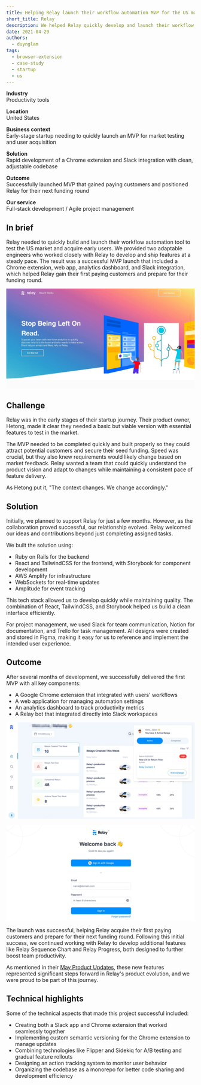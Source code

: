 ```yaml
---
title: Helping Relay launch their workflow automation MVP for the US market
short_title: Relay
description: We helped Relay quickly develop and launch their workflow automation tool for early market testing. Our engineers built a complete solution including a Chrome extension, web app, and Slack integration that helped Relay acquire their first paying customers and prepare for their next funding round.
date: 2021-04-29
authors:
  - duynglam
tags:
  - browser-extension
  - case-study
  - startup
  - us
---
```


**Industry**\
Productivity tools

**Location**\
United States

**Business context**\
Early-stage startup needing to quickly launch an MVP for market testing and user acquisition

**Solution**\
Rapid development of a Chrome extension and Slack integration with clean, adjustable codebase

**Outcome**\
Successfully launched MVP that gained paying customers and positioned Relay for their next funding round

**Our service**\
Full-stack development / Agile project management

## In brief

Relay needed to quickly build and launch their workflow automation tool to test the US market and acquire early users. We provided two adaptable engineers who worked closely with Relay to develop and ship features at a steady pace. The result was a successful MVP launch that included a Chrome extension, web app, analytics dashboard, and Slack integration, which helped Relay gain their first paying customers and prepare for their funding round.

![Relay's logo and branding banner for their workflow automation tool](assets/relay-logo-banner.webp)

## Challenge

Relay was in the early stages of their startup journey. Their product owner, Hetong, made it clear they needed a basic but viable version with essential features to test in the market.

The MVP needed to be completed quickly and built properly so they could attract potential customers and secure their seed funding. Speed was crucial, but they also knew requirements would likely change based on market feedback. Relay wanted a team that could quickly understand the product vision and adapt to changes while maintaining a consistent pace of feature delivery.

As Hetong put it, "The context changes. We change accordingly."

## Solution

Initially, we planned to support Relay for just a few months. However, as the collaboration proved successful, our relationship evolved. Relay welcomed our ideas and contributions beyond just completing assigned tasks.

We built the solution using:

- Ruby on Rails for the backend
- React and TailwindCSS for the frontend, with Storybook for component development
- AWS Amplify for infrastructure
- WebSockets for real-time updates
- Amplitude for event tracking

This tech stack allowed us to develop quickly while maintaining quality. The combination of React, TailwindCSS, and Storybook helped us build a clean interface efficiently.

For project management, we used Slack for team communication, Notion for documentation, and Trello for task management. All designs were created and stored in Figma, making it easy for us to reference and implement the intended user experience.

## Outcome

After several months of development, we successfully delivered the first MVP with all key components:

- A Google Chrome extension that integrated with users' workflows
- A web application for managing automation settings
- An analytics dashboard to track productivity metrics
- A Relay bot that integrated directly into Slack workspaces

![Relay's dashboard interface showing workflow automation features](assets/relay-dashboard-interface.webp)

![Relay's Slack integration showing bot functionality](assets/relay-slack-integration.webp)

The launch was successful, helping Relay acquire their first paying customers and prepare for their next funding round. Following this initial success, we continued working with Relay to develop additional features like Relay Sequence Chart and Relay Progress, both designed to further boost team productivity.

As mentioned in their [May Product Updates](https://teamrelay.medium.com/relay-product-updates-may-2021-f7b3db7002c5), these new features represented significant steps forward in Relay's product evolution, and we were proud to be part of this journey.

## Technical highlights

Some of the technical aspects that made this project successful included:

- Creating both a Slack app and Chrome extension that worked seamlessly together
- Implementing custom semantic versioning for the Chrome extension to manage updates
- Combining technologies like Flipper and Sidekiq for A/B testing and gradual feature rollouts
- Designing an action tracking system to monitor user behavior
- Organizing the codebase as a monorepo for better code sharing and development efficiency
